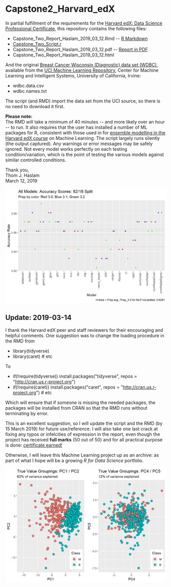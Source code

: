 # Capstone2_Harvard_edX

In partial fulfillment of the requirements for the [Harvard edX: Data Science Professional Certificate](https://www.edx.org/professional-certificate/harvardx-data-science), this repository contains the following files:
* Capstone_Two_Report_Haslam_2019_03_12.Rmd -- [R Markdown](https://github.com/Thom-J-H/Capstone2_Harvard_edX/blob/master/Capstone_Two_Report_Haslam_2019_03_12.Rmd)
* [Capstone_Two_Script.r](https://github.com/Thom-J-H/Capstone2_Harvard_edX/blob/master/Capstone_Two_Script.r)
* Capstone_Two_Report_Haslam_2019_03_12.pdf -- [Report in PDF](https://github.com/Thom-J-H/Capstone2_Harvard_edX/blob/master/Capstone_Two_Report_Haslam_2019_03_12.pdf) 
* Capstone_Two_Report_Haslam_2019_03_12.html 

And the original [Breast Cancer Wisconsin (Diagnostic) data set (WDBC)](https://archive.ics.uci.edu/ml/datasets/Breast+Cancer+Wisconsin+(Diagnostic)), available from the [UCI Machine Learning Repository](http://archive.ics.uci.edu/ml/index.php), Center for Machine Learning and Intelligent Systems, University of California, Irvine:
* wdbc.data.csv
* wdbc.names.txt
  
The script (and RMD) import the data set from the UCI source, so there is no need to download it first.

**Please note:** <br />
The RMD will take a minimum of 40 minutes -- and more likely over an hour -- to run.  It also requires that the user has installed a number of ML packages for R, consistent with those used in for [ensemble modelling in the Harvard edX course](https://rafalab.github.io/dsbook/machine-learning-in-practice.html#ensembles) on Machine Learning.  The script largely runs silently (the output captured).  Any warnings or error messages may be safely ignored.  Not every model works perfectly on each testing condition/variation, which is the point of testing the various models against similar controlled conditions.

Thank you,<br />
Thom J. Haslam<br />
March 12, 2019

![Run Two: Visual Overview](https://raw.githubusercontent.com/Thom-J-H/Capstone2_Harvard_edX/master/Run_two_graph.png)

## Update: 2019-03-14
I thank the Harvard edX peer and staff reviewers for their encouraging and helpful comments.  One suggestion was to change the loading procedure in the RMD from
* library(tidyverse)
* library(caret) # etc

To 

* if(!require(tidyverse)) install.packages("tidyverse", repos = "http://cran.us.r-project.org")
* if(!require(caret)) install.packages("caret", repos = "http://cran.us.r-project.org") # etc

Which will ensure that if someone is missing the needed packages, the packages will be installed from CRAN so that the RMD runs without terminating by error.

This is an excellent suggestion, so I will update the script and the RMD (by 15 March 2019) for future use/reference.  I will also take one last crack at fixing any typos or infelcities of expression in the report, even though the project has received **full marks** (50 out of 50) and for all practical purpose is done: [certificate earned!](https://courses.edx.org/certificates/670fdf3fe3e948f890134889fa55676d)

Otherwise, I will leave this Machine Learning project up as an archive: as part of what I hope will be a growing *R for Data Science* portfolio.

![PCA Graphs 1-2, 4-5](https://raw.githubusercontent.com/Thom-J-H/Capstone2_Harvard_edX/master/PCA_graph.png)


